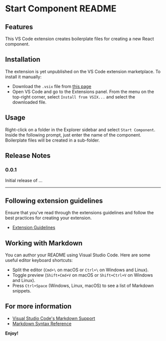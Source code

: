 # Start Component README

## Features

This VS Code extension creates boilerplate files for creating a new React component.

## Installation

The extension is yet unpublished on the VS Code extension marketplace. To install it manually:

-   Download the `.vsix` file from [this page](https://github.com/TommyEm/start-component/releases/tag/0.0.1)
-   Open VS Code and go to the Extensions panel. From the menu on the top-right corner, select `Install from VSIX...` and select the downloaded file.

## Usage

Right-click on a folder in the Explorer sidebar and select `Start Component`. Inside the following prompt, just enter the name of the component. Boilerplate files will be created in a sub-folder.

## Release Notes

### 0.0.1

Initial release of ...

---

## Following extension guidelines

Ensure that you've read through the extensions guidelines and follow the best practices for creating your extension.

-   [Extension Guidelines](https://code.visualstudio.com/api/references/extension-guidelines)

## Working with Markdown

You can author your README using Visual Studio Code. Here are some useful editor keyboard shortcuts:

-   Split the editor (`Cmd+\` on macOS or `Ctrl+\` on Windows and Linux).
-   Toggle preview (`Shift+Cmd+V` on macOS or `Shift+Ctrl+V` on Windows and Linux).
-   Press `Ctrl+Space` (Windows, Linux, macOS) to see a list of Markdown snippets.

## For more information

-   [Visual Studio Code's Markdown Support](http://code.visualstudio.com/docs/languages/markdown)
-   [Markdown Syntax Reference](https://help.github.com/articles/markdown-basics/)

**Enjoy!**
